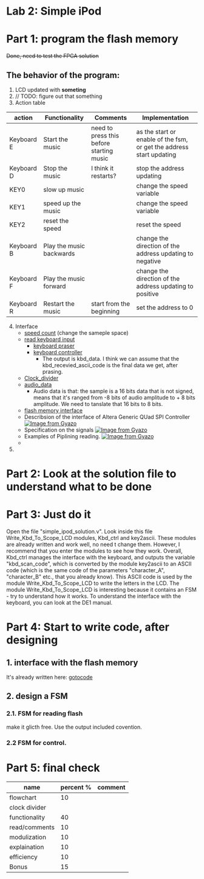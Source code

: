 Lab 2: Simple iPod
===
# Part 1: program the flash memory
~~Done, need to test the FPGA solution~~
## The behavior of the program:
1. LCD updated with **someting** 
2. // TODO: figure out that something
3. Action table
   
|action   |Functionality   | Comments | Implementation |
|---|---|---|---|
| Keyboard E  | Start the music  | need to press this before starting music | as the start or enable of the fsm, or get the address start updating|
| Keyboard D | Stop the music | I think it restarts? | stop the address updating|
| KEY0 |slow up  music | |change the speed variable|
| KEY1 |speed up the music|| change the speed variable|
| KEY2 |reset the speed | |reset the speed|
| Keyboard B | Play the music backwards|| change the direction of the address updating to negative|
| Keyboard F | Play the music forward|| change the direction of the address updating to positive|
| Keyboard R | Restart the music | start from the beginning | set the address to 0|

4. Interface
   - [speed count](./simple_ipod_solution.v#L555) (change the sameple space)
   - [read keyboard input](./simple_ipod_solution.v#L312)
     - [keyboard praser](./key2ascii.v)
     - [keyboard controller](./Kbd_ctrl.v#L22)
       - The output is kbd_data. I think we can assume that the kbd_recevied_ascii_code is the final data we get, after prasing. 
   - [Clock_divider](./simple_ipod_solution.v#L359)
   - [audio_data](./simple_ipod_solution.v#L257)
     - Audio data is that: the sample is a 16 bits data that is not signed, means that it's ranged from -8 bits of audio amplitude to + 8 bits amplitude. We need to tanslate that 16 bits to 8 bits. 
   - [flash memory interface]()
   - Describsion of the interface of Altera Generic QUad SPI Controller
  [![Image from Gyazo](https://i.gyazo.com/5765ff904bc5c8ecba6d1367d69f9390.png)](https://gyazo.com/5765ff904bc5c8ecba6d1367d69f9390)
   - Specification on the signals
  [![Image from Gyazo](https://i.gyazo.com/7963adba22f50d6f8e9f80204f5e9ed1.png)](https://gyazo.com/7963adba22f50d6f8e9f80204f5e9ed1)
   - Examples of Piplining reading. [![Image from Gyazo](https://i.gyazo.com/6031d1efa08256ae7c91185590bd7fe9.png)](https://gyazo.com/6031d1efa08256ae7c91185590bd7fe9)
   - 
5. 


# Part 2: Look at the solution file to understand what to be done

# Part 3: Just do it
Open the file "simple_ipod_solution.v". Look inside this
file Write_Kbd_To_Scope_LCD modules, Kbd_ctrl and key2ascii.
These modules are already written and work well, no need t
change them. However, I recommend that you enter the modules
to see how they work. Overall, Kbd_ctrl manages the
interface with the keyboard, and outputs the variable
"kbd_scan_code", which is converted by the module key2ascii
to an ASCII code (which is the same code of the parameters
"character_A", "character_B" etc., that you already know).
This ASCII code is used by the module Write_Kbd_To_Scope_LCD
to write the letters in the LCD. The module
Write_Kbd_To_Scope_LCD is interesting because it contains an
FSM - try to understand how it works. To understand the interface with the keyboard, you can look at the DE1 manual. 

# Part 4: Start to write code, after designing

## 1. interface with the flash memory
It's already written here: [gotocode](./simple_ipod_solution.v#227)
## 2. design a FSM

### 2.1. FSM for reading flash
make it glicth free. Use the output included covention. 
### 2.2 FSM for control. 

# Part 5: final check
|name | percent % | comment|
|---|---|---|
|flowchart | 10 | |
|clock divider | | |
|functionality |40 | |
|read/comments |10 | |
|modulization |10 | |
|explaination |10 | |
|efficiency |10 | |
|Bonus |15 | |